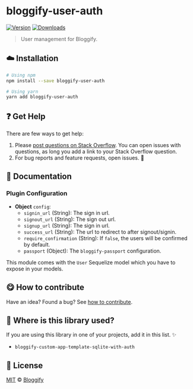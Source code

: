 <!-- Please do not edit this file. Edit the `blah` field in the `package.json` instead. If in doubt, open an issue. -->


















# bloggify-user-auth

 [![Version](https://img.shields.io/npm/v/bloggify-user-auth.svg)](https://www.npmjs.com/package/bloggify-user-auth) [![Downloads](https://img.shields.io/npm/dt/bloggify-user-auth.svg)](https://www.npmjs.com/package/bloggify-user-auth)







> User management for Bloggify.

















## :cloud: Installation

```sh
# Using npm
npm install --save bloggify-user-auth

# Using yarn
yarn add bloggify-user-auth
```























## :question: Get Help

There are few ways to get help:



 1. Please [post questions on Stack Overflow](https://stackoverflow.com/questions/ask). You can open issues with questions, as long you add a link to your Stack Overflow question.
 2. For bug reports and feature requests, open issues. :bug:







## :memo: Documentation


### Plugin Configuration

- **Object** `config`:
  - `signin_url` (String): The sign in url.
  - `signout_url` (String): The sign out url.
  - `signup_url` (String): The sign in url.
  - `success_url` (String): The url to redirect to after signout/signin.
  - `require_confirmation` (String): If `false`, the users will be confirmed by default.
  - `passport` (Object): The `bloggify-passport` configuration.

This module comes with the `User` Sequelize model which you have to expose in your models.














## :yum: How to contribute
Have an idea? Found a bug? See [how to contribute][contributing].
















## :dizzy: Where is this library used?
If you are using this library in one of your projects, add it in this list. :sparkles:

 - `bloggify-custom-app-template-sqlite-with-auth`











## :scroll: License

[MIT][license] © [Bloggify][website]






[license]: /LICENSE
[website]: https://bloggify.org
[contributing]: /CONTRIBUTING.md
[docs]: /DOCUMENTATION.md

